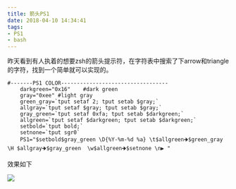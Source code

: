 ```yaml
---
title: 箭头PS1
date: 2018-04-10 14:34:41
tags:
- PS1
- bash
---
```

昨天看到有人执着的想要zsh的箭头提示符，在字符表中搜索了下arrow和triangle的字符，找到一个简单就可以实现的。
```
#-------PS1 COLOR----------------------------------
	darkgreen="0x16"	#dark green
	gray="0xee"	#light gray
	green_gray=`tput setaf 2; tput setab $gray;`
	allgray=`tput setaf $gray; tput setab $gray;`
	gray_green=`tput setaf 0xfa; tput setab $darkgreen;`
	allgreen=`tput setaf $darkgreen; tput setab $darkgreen;`
	setbold=`tput bold;`
	setnone=`tput sgr0`
	PS1="$setbold$gray_green \D{%Y-%m-%d %a} \t$allgreen🡺$green_gray  \H $allgray🡺$gray_green  \w$allgreen🡺$setnone \n▶ "
```
效果如下

![](/img/PS1_arrow_prompt.png)